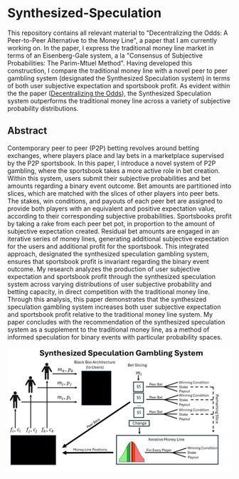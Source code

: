 # Synthesized-Speculation

This repository contains all relevant material to "Decentralizing the Odds: A Peer-to-Peer Alternative to the Money Line", a paper that I am currently working on. In the paper, I express the traditional money line market in terms of an Eisenberg-Gale system, a la "Consensus of Subjective Probabilities: The Parim-Mtuel Method". Having developed this construction, I compare the traditional money line with a novel peer to peer gambling system (designated the Synthesized Speculation system) in terms of both user subjective expectation and sportsbook profit. As evident within the the paper ([Decentralizing the Odds]), the Synthesized Speculation system outperforms the traditional money line across a variety of subjective probability distributions. 

[Decentralizing the Odds]: https://github.com/JakeCisc210/Synthesized-Speculation/blob/main/Latex/Peer%20to%20Peer%20Gambling%20Paper.pdf
## Abstract

Contemporary peer to peer (P2P) betting revolves around betting exchanges, where players place and lay bets in a marketplace supervised by the P2P sportsbook. In this paper, I introduce a novel system of P2P gambling, where the sportsbook takes a more active role in bet creation. Within this system, users submit their subjective probabilities and bet amounts regarding a binary event outcome. Bet amounts are partitioned into slices, which are matched with the slices of other players into peer bets. The stakes, win conditions, and payouts of each peer bet are assigned to provide both players with an equivalent and positive expectation value, according to their corresponding subjective probabilities. Sportsbooks profit by taking a rake from each peer bet pot, in proportion to the amount of subjective expectation created. Residual bet amounts are engaged in an iterative series of money lines, generating additional subjective expectation for the users and additional profit for the sportsbook. This integrated approach, designated the synthesized speculation gambling system, ensures that sportsbook profit is invariant regarding the binary event outcome. My research analyzes the production of user subjective expectation and sportsbook profit through the synthesized speculation system across varying distributions of user subjective probability and betting capacity, in direct competition with the traditional money line. Through this analysis, this paper demonstrates that the synthesized speculation gambling system increases both user subjective expectation and sportsbook profit relative to the traditional money line system. My paper concludes with the recommendation of the synthesized speculation system as a supplement to the traditional money line, as a method of informed speculation for binary events with particular probability spaces.

![alt text][system graphic]

[system graphic]:https://github.com/JakeCisc210/Synthesized-Speculation/blob/main/Latex/Images/Synthesized%20Speculation%20Gambling%20System.jpg
